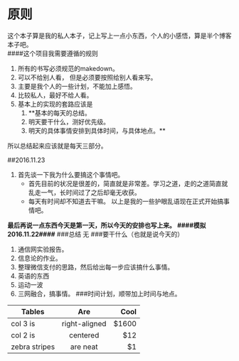 # 原则  
这个本子算是我的私人本子，记上写上一点小东西，个人的小感悟，算是半个博客本子吧。  
####这个项目我需要遵循的规则  
 
1.  所有的书写必须规范的makedown。
2.  可以不给别人看， 但是必须要按照给别人看来写。
3.  主要是我个人的一些计划，不能加上感悟。
4.  比较私人，最好不给人看。     
5.  基本上的实现的套路应该是
     1.  **基本的每天的总结。
     5.  明天要干什么，测好优先级。
     3.  明天的具体事情安排到具体时间，与具体地点。**   



所以总结起来应该就是每天三部分。


##2016.11.23
1.  首先谈一下我为什么要搞这个事情吧。  
      *    首先目前的状况是很差的，简直就是非常差。学习之道，走的之道简直就乱走一气，长时间过了之后却毫无收获。
      *    每天有时间却不知道去干嘛。
以上是我的一些护眼乱语现在正式开始搞事情吧。

**最后再说一点东西今天是第一天，所以今天的安排也写上来。**
**####模拟2016.11.22####**
###总结
无
###要干什么（也就是说今天的）
1.   通信网实验报告。
2.   信息论的作业。
3.   整理微信支付的思路，然后给出每一步应该搞什么事情。
4.   英语的东西
5.   运动一波
6.   三网融合，搞事情。
###时间计划，顺带加上时间与地点。

| Tables        | Are           | Cool  |
| ------------- |:-------------:| -----:|
| col 3 is      | right-aligned | $1600 |
| col 2 is      | centered      |   $12 |
| zebra stripes | are neat      |    $1 |
